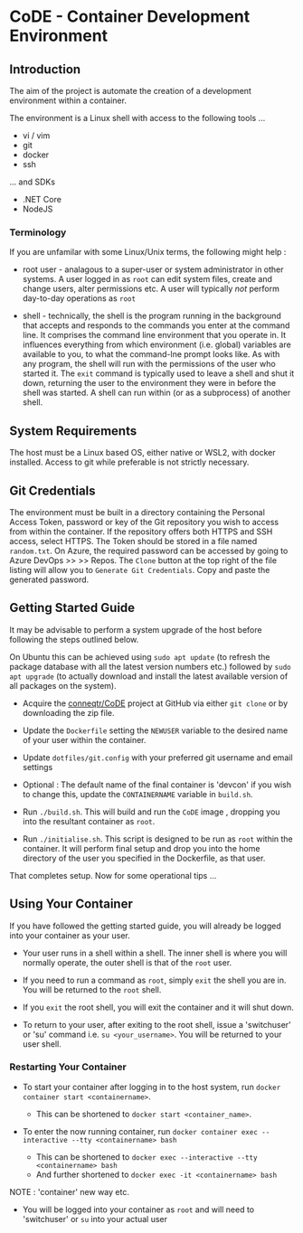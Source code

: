# CoDE - **Co**ntainer **D**evelopment **E**nvironment

## Introduction

The aim of the project is automate the creation of a development environment within a container.

The environment is a Linux shell with access to the following tools ...

- vi / vim
- git
- docker
- ssh

... and SDKs

- .NET Core
- NodeJS

### Terminology

If you are unfamilar with some Linux/Unix terms, the following might help :

- root user - analagous to a super-user or system administrator in other systems. A user logged in as `root` can edit system files, create and change users, alter permissions etc. A user will typically *not* perform day-to-day operations as `root`

- shell - technically, the shell is the program running in the background that accepts and responds to the commands you enter at the command line. It comprises the command line environment that you operate in. 
It influences everything from which environment (i.e. global) variables are available to you, to what the command-lne prompt looks like. 
As with any program, the shell will run with the permissions of the user who started it. The `exit` command is typically used to leave a shell and shut it down, returning the user to the environment they were in before the shell was started. A shell can run within (or as a subprocess) of another shell.

## System Requirements

The host must be a Linux based OS, either native or WSL2, with docker installed.
Access to git while preferable is not strictly necessary.

## Git Credentials

The environment must be built in a directory containing the Personal Access Token, password or key of the Git repository you wish to access from within the container. If the repository offers both HTTPS and SSH access, select HTTPS. 
The Token should be stored in a file named `random.txt`.
On Azure, the required password can be accessed by going to Azure DevOps >> <Your Project> >> Repos. The `Clone` button at the top right of the file listing will allow you to `Generate Git Credentials`. Copy and paste the generated password. 


## Getting Started Guide

It may be advisable to perform a system upgrade of the host before following the steps outlined below. 

On Ubuntu this can be achieved using `sudo apt update` (to refresh the package database with all the latest version numbers etc.)  followed by `sudo apt upgrade` (to actually download and install the latest available version of all packages on the system).

- Acquire the [conneqtr/CoDE](https://github.com/conneqtr/CoDE) project at GitHub via either `git clone` or by downloading the zip file.

- Update the `Dockerfile` setting the `NEWUSER` variable to the desired name of your user within the container.

- Update `dotfiles/git.config` with your preferred git username and email settings

- Optional : The default name of the final container is 'devcon' if you wish to change this, update the `CONTAINERNAME` variable in `build.sh`. 

- Run `./build.sh`. This will build and run the `CoDE` image , dropping you into the resultant container as `root`.

- Run `./initialise.sh`. This script is designed to be run as `root` within the container. It will perform final setup and  drop you into the home directory of the user you specified in the Dockerfile, as that user.

That completes setup. Now for some operational tips ...

## Using Your Container

If you have followed the getting started guide, you will already be logged into your container as your user.

- Your user runs in a shell within a shell. The inner shell is where you will normally operate, the outer shell is that of the `root` user.

- If you need to run a command as `root`, simply `exit` the shell you are in. You will be returned to the `root` shell.

- If you `exit` the root shell, you will exit the container and it will shut down.

- To return to your user, after exiting to the root shell, issue a 'switchuser' or 'su' command i.e.  `su <your_username>`. You will be returned to your user shell.

### Restarting Your Container

- To start your container after logging in to the host system, run `docker container start <containername>`. 
  - This can be shortened to `docker start <container_name>`.

- To enter the now running container, run `docker container exec --interactive --tty <containername> bash`
  - This can be shortened to `docker exec --interactive --tty <containername> bash`
  - And further shortened to `docker exec -it <containername> bash`
  
NOTE : 'container' new way etc.

- You will be logged into your container as `root` and will need to 'switchuser' or `su` into your actual user

  
